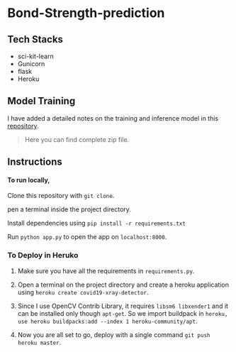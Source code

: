# Bond-Strength-prediction





## Tech Stacks
- sci-kit-learn
- Gunicorn
- flask
- Heroku


## Model Training
I have added a detailed notes on the training and inference model in this [repository](https://github.com/Samsheer1027/Heart-disease-prediction).
>Here you can find complete zip file.

## Instructions

#### To run locally,

Clone this repository with ```git clone```.

pen a terminal inside the project directory.

Install dependencies using ```pip install -r requirements.txt```

Run ```python app.py``` to open the app on ```localhost:8000```.




### To Deploy in Heruko

1. Make sure you have all the requirements in ```requirements.py```.

2. Open a terminal on the project directory and create a heroku application using ```heroku create covid19-xray-detector```.

3. Since I use OpenCV Contrib Library, it requires ```libsm6 libxender1``` and it can be installed only though ```apt-get```. So we import buildpack in ```heroku, use heroku buildpacks:add --index 1 heroku-community/apt```.

4. Now you are all set to go, deploy with a single command ```git push heroku master```.
